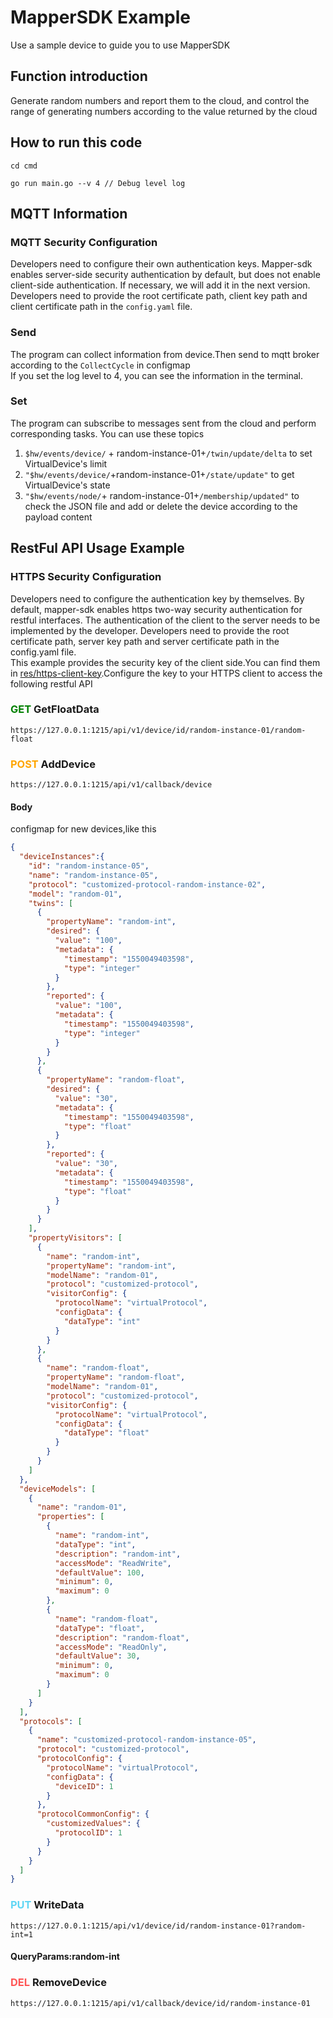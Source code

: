 # MapperSDK Example
Use a sample device to guide you to use MapperSDK

## Function introduction
Generate random numbers and report them to the cloud, and control 
the range of generating numbers according to the value returned by the cloud

## How to run this code
```shell
cd cmd
```
```shell
go run main.go --v 4 // Debug level log
```

## MQTT Information
### MQTT Security Configuration
Developers need to configure their own authentication keys. Mapper-sdk enables server-side security authentication by default, but does not enable client-side authentication. If necessary, we will add it in the next version.
Developers need to provide the root certificate path, client key path and client certificate path in the `config.yaml` file.
### Send
The program can collect information from device.Then send to mqtt broker according to the ```CollectCycle``` in configmap  
If you set the log level to 4, you can see the information in the terminal.
### Set
The program can subscribe to messages sent from the cloud and perform corresponding tasks. You can use these topics  
1. ```$hw/events/device/``` + random-instance-01+```/twin/update/delta```  to set VirtualDevice's limit
2. ```"$hw/events/device/```+random-instance-01+```/state/update"``` to get VirtualDevice's state
3. ```"$hw/events/node/```+ random-instance-01+```/membership/updated"``` to check the JSON file and add or delete the device according to the payload content
## RestFul API Usage Example
### HTTPS Security Configuration
Developers need to configure the authentication key by themselves. By default, mapper-sdk enables https two-way security authentication for restful interfaces. The authentication of the client to the server needs to be implemented by the developer.
Developers need to provide the root certificate path, server key path and server certificate path in the config.yaml file.  
This example provides the security key of the client side.You can find them in [res/https-client-key](res/https-client-key).Configure the key to your HTTPS client to access the following restful API
### <font color=green>**GET**</font>   GetFloatData
```https://127.0.0.1:1215/api/v1/device/id/random-instance-01/random-float```

### <font color=orange>**POST**</font> AddDevice

```https://127.0.0.1:1215/api/v1/callback/device```
#### Body
configmap for new devices,like this
```json
{
  "deviceInstances":{
    "id": "random-instance-05",
    "name": "random-instance-05",
    "protocol": "customized-protocol-random-instance-02",
    "model": "random-01",
    "twins": [
      {
        "propertyName": "random-int",
        "desired": {
          "value": "100",
          "metadata": {
            "timestamp": "1550049403598",
            "type": "integer"
          }
        },
        "reported": {
          "value": "100",
          "metadata": {
            "timestamp": "1550049403598",
            "type": "integer"
          }
        }
      },
      {
        "propertyName": "random-float",
        "desired": {
          "value": "30",
          "metadata": {
            "timestamp": "1550049403598",
            "type": "float"
          }
        },
        "reported": {
          "value": "30",
          "metadata": {
            "timestamp": "1550049403598",
            "type": "float"
          }
        }
      }
    ],
    "propertyVisitors": [
      {
        "name": "random-int",
        "propertyName": "random-int",
        "modelName": "random-01",
        "protocol": "customized-protocol",
        "visitorConfig": {
          "protocolName": "virtualProtocol",
          "configData": {
            "dataType": "int"
          }
        }
      },
      {
        "name": "random-float",
        "propertyName": "random-float",
        "modelName": "random-01",
        "protocol": "customized-protocol",
        "visitorConfig": {
          "protocolName": "virtualProtocol",
          "configData": {
            "dataType": "float"
          }
        }
      }
    ]
  },
  "deviceModels": [
    {
      "name": "random-01",
      "properties": [
        {
          "name": "random-int",
          "dataType": "int",
          "description": "random-int",
          "accessMode": "ReadWrite",
          "defaultValue": 100,
          "minimum": 0,
          "maximum": 0
        },
        {
          "name": "random-float",
          "dataType": "float",
          "description": "random-float",
          "accessMode": "ReadOnly",
          "defaultValue": 30,
          "minimum": 0,
          "maximum": 0
        }
      ]
    }
  ],
  "protocols": [
    {
      "name": "customized-protocol-random-instance-05",
      "protocol": "customized-protocol",
      "protocolConfig": {
        "protocolName": "virtualProtocol",
        "configData": {
          "deviceID": 1
        }
      },
      "protocolCommonConfig": {
        "customizedValues": {
          "protocolID": 1
        }
      }
    }
  ]
}
```

### <font color=#60D6F4>**PUT**</font> WriteData
```https://127.0.0.1:1215/api/v1/device/id/random-instance-01?random-int=1```
#### QueryParams:random-int

### <font color=#FF5555>**DEL**</font>  RemoveDevice
```https://127.0.0.1:1215/api/v1/callback/device/id/random-instance-01```

